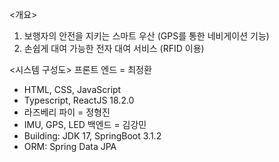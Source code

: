 <개요> 
1. 보행자의 안전을 지키는 스마트 우산 (GPS를 통한 네비게이션 기능)
2. 손쉽게 대여 가능한 전자 대여 서비스 (RFID 이용)

<시스템 구성도> 
프론트 엔드 = 최정환
- HTML, CSS, JavaScript
- Typescript, ReactJS 18.2.0
- 라즈베리 파이 = 정형진
- IMU, GPS, LED 
백엔드 = 김강민
- Building: JDK 17, 
  SpringBoot 3.1.2
- ORM: Spring Data JPA
